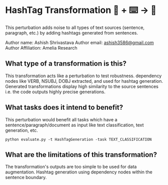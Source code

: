 # HashTag Transformation 🦎  + ⌨️ → 🐍
This perturbation adds noise to all types of text sources (sentence, paragraph, etc.)
by adding hashtags generated from sentences.

Author name: Ashish Shrivastava
Author email: ashish3586@gmail.com
Author Affiliation: Amelia Research

## What type of a transformation is this?
This transformation acts like a perturbation to test robustness. dependency nodes like
VERB, NSUBJ, DOBJ extracted, and used for hashtag generation. Generated transformations
display high similarity to the source sentences i.e. the code outputs highly precise
generations.

## What tasks does it intend to benefit?
This perturbation would benefit all tasks which have a sentence/paragraph/document as
input like text classification, text generation, etc.

```python evaluate.py -t HashTagGeneration -task TEXT_CLASSIFICATION```

## What are the limitations of this transformation?
The transformation's outputs are too simple to be used for data augmentation. Hashtag
generation using dependency nodes within the sentence boundary.
